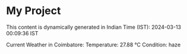 # My Project

This content is dynamically generated in Indian Time (IST): 2024-03-13 00:09:36 IST


Current Weather in Coimbatore:
Temperature: 27.88 °C
Condition: haze
